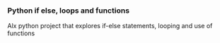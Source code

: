 ### Python if else, loops and functions

Alx python project that explores if-else statements, looping and use of functions
